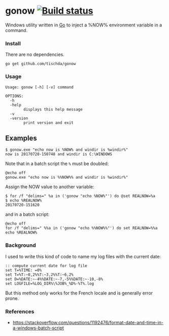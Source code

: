 # gonow [![Build status](https://ci.appveyor.com/api/projects/status/nb8spqtr99has88f?svg=true)](https://ci.appveyor.com/project/tischda/gonow)

Windows utility written in [Go](https://www.golang.org) to inject a %NOW% environment variable in a command.

### Install

There are no dependencies.

~~~
go get github.com/tischda/gonow
~~~

### Usage

~~~
Usage: gonow [-h] [-v] command

OPTIONS:
  -h
  -help
        displays this help message
  -v
  -version
        print version and exit
~~~

## Examples

~~~
$ gonow.exe "echo now is %NOW% and windir is %windir%"
now is 20170720-150748 and windir is C:\WINDOWS
~~~

Note that in a batch script the `%` must be doubled:

~~~
@echo off
gonow.exe "echo now is %%NOW%% and windir is %windir%"
~~~

Assign the NOW value to another variable:
~~~
$ for /f "delims=" %a in ('gonow "echo %NOW%"') do @set REALNOW=%a
$ echo %REALNOW%
20170720-151620
~~~

and in a batch script:
~~~
@echo off
for /f "delims=" %%a in ('gonow "echo %%NOW%%"') do set REALNOW=%%a
echo %REALNOW%
~~~


### Background

I used to write this kind of code to name my log files with the current date:

~~~
:: compute current date for log file
set T=%TIME: =0%
set T=%T:~0,2%%T:~3,2%%T:~6,2%
set D=%DATE:~-4%%DATE:~-7,-5%%DATE:~-10,-8%
set LOGFILE=%LOG_DIR%\%JOB%_%D%-%T%.log
~~~

But this method only works for the French locale and is generally error prone.


### References

* https://stackoverflow.com/questions/1192476/format-date-and-time-in-a-windows-batch-script

